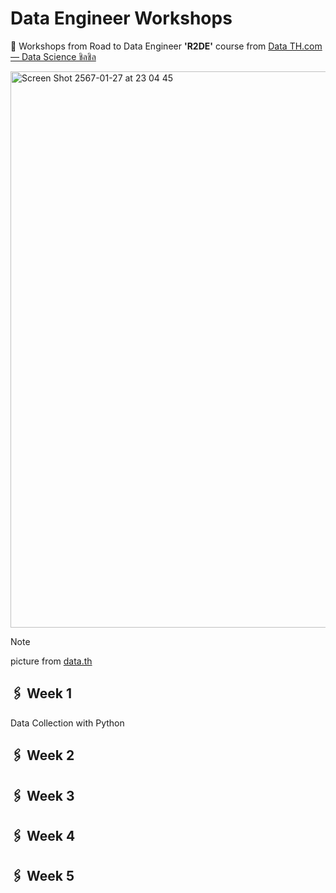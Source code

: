 # Data Engineer Workshops
🔖 Workshops from Road to Data Engineer **'R2DE'** course from [Data TH.com — Data Science ชิลชิล](https://www.facebook.com/datasciencechill)

<img width="890" alt="Screen Shot 2567-01-27 at 23 04 45" src="https://github.com/thitirat-mnc/Data-Engineer-Workshop-R2DE/assets/134206687/25cd5e7a-2c7a-42fe-bc9a-7038d4cb562f">

> [!NOTE]
> picture from [data.th](https://school.datath.com/)

## 🖇️ Week 1
Data Collection with Python 

## 🖇️ Week 2

## 🖇️ Week 3

## 🖇️ Week 4

## 🖇️ Week 5




